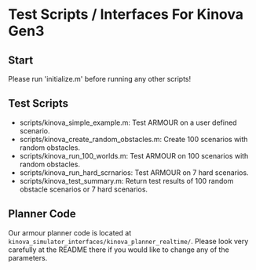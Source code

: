 # Test Scripts / Interfaces For Kinova Gen3

## Start
   
Please run 'initialize.m' before running any other scripts!

## Test Scripts
 - scripts/kinova_simple_example.m: Test ARMOUR on a user defined scenario.
 - scripts/kinova_create_random_obstacles.m: Create 100 scenarios with random obstacles.
 - scripts/kinova_run_100_worlds.m: Test ARMOUR on 100 scenarios with random obstacles.
 - scripts/kinova_run_hard_scrnarios: Test ARMOUR on 7 hard scenarios.
 - scripts/kinova_test_summary.m: Return test results of 100 random obstacle scenarios or 7 hard scenarios.
 
## Planner Code

Our armour planner code is located at `kinova_simulator_interfaces/kinova_planner_realtime/`. 
Please look very carefully at the README there if you would like to change any of the parameters.

